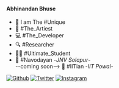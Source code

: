 #### **Abhinandan Bhuse**
- 👑 I am The #Unique <br>
- 🎨 #The_Artiest<br>
- 💻 #The_Developer<br>
- 🔍 #Researcher<br>
- 👨‍🎓 #Ultimate_Student<br>
- 🏫 #Navodayan -*JNV Solapur*-<br>
--coming soon--> 🏫 #IITian -*IIT Powai*-<br>

[![Github](https://img.shields.io/badge/GitHub-100000?style=for-the-badge&logo=github&logoColor=white)](https://github.com/i-am-abhi747 "@i-am-abhi747")
[![Twitter](https://img.shields.io/badge/Twitter-1DA1F2?style=for-the-badge&logo=twitter&logoColor=white)](https://twitter.com/I_am_Abhi747 "@I_am_Abhi747")
[![Instagram](https://img.shields.io/badge/Instagram-E4405F?style=for-the-badge&logo=instagram&logoColor=white)](https://instagram.com/i.am.abhi747 "@i.am.abhi747")
